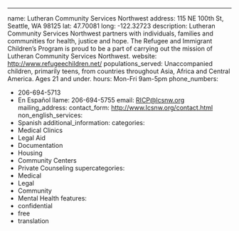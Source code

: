 ---
name: Lutheran Community Services Northwest
address: 115 NE 100th St, Seattle, WA 98125
lat: 47.70081
long: -122.32723
description: Lutheran Community Services Northwest partners with individuals, families and communities for health, justice and hope. The Refugee and Immigrant Children’s Program is proud to be a part of carrying out the mission of Lutheran Community Services Northwest.
website: http://www.refugeechildren.net/
populations_served: Unaccompanied children, primarily teens, from countries throughout Asia, Africa and Central America. Ages 21 and under.
hours: Mon-Fri 9am-5pm
phone_numbers:
  - 206-694-5713
  - En Español llame: 206-694-5755
email: RICP@lcsnw.org
mailing_address:
contact_form: http://www.lcsnw.org/contact.html
non_english_services: 
  - Spanish
additional_information: 
categories:
  - Medical Clinics
  - Legal Aid
  - Documentation
  - Housing
  - Community Centers
  - Private Counseling
supercategories:
  - Medical
  - Legal
  - Community
  - Mental Health
features:
  - confidential
  - free
  - translation